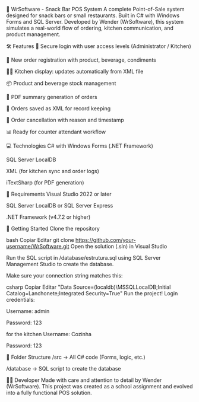 🧾 WrSoftware - Snack Bar POS System
A complete Point-of-Sale system designed for snack bars or small restaurants. Built in C# with Windows Forms and SQL Server. Developed by Wender (WrSoftware), this system simulates a real-world flow of ordering, kitchen communication, and product management.

🛠 Features
🔐 Secure login with user access levels (Administrator / Kitchen)

📝 New order registration with product, beverage, condiments

🧑‍🍳 Kitchen display: updates automatically from XML file

📦 Product and beverage stock management

🧾 PDF summary generation of orders

💾 Orders saved as XML for record keeping

🧹 Order cancellation with reason and timestamp

📊 Ready for counter attendant workflow

💻 Technologies
C# with Windows Forms (.NET Framework)

SQL Server LocalDB

XML (for kitchen sync and order logs)

iTextSharp (for PDF generation)

🧪 Requirements
Visual Studio 2022 or later

SQL Server LocalDB or SQL Server Express

.NET Framework (v4.7.2 or higher)

🚀 Getting Started
Clone the repository

bash
Copiar
Editar
git clone https://github.com/your-username/WrSoftware.git
Open the solution (.sln) in Visual Studio

Run the SQL script in /database/estrutura.sql using SQL Server Management Studio to create the database.

Make sure your connection string matches this:

csharp
Copiar
Editar
"Data Source=(localdb)\\MSSQLLocalDB;Initial Catalog=Lanchonete;Integrated Security=True"
Run the project!
Login credentials:

Username: admin

Password: 123

for the kitchen
Username: Cozinha

Password: 123

📂 Folder Structure
/src → All C# code (Forms, logic, etc.)

/database → SQL script to create the database


👨‍💻 Developer
Made with care and attention to detail by Wender (WrSoftware).
This project was created as a school assignment and evolved into a fully functional POS solution.

